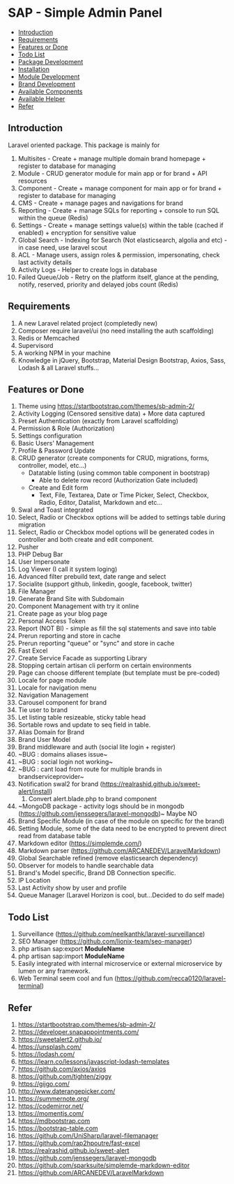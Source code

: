 # SAP - Simple Admin Panel

- [Introduction](#Introduction)
- [Requirements](#Requirements)
- [Features or Done](#Features-or-Done)
- [Todo List](#Todo-List)
- [Package Development](Package-Development.md)
- [Installation](Installation.md)
- [Module Development](Module-Development.md)
- [Brand Development](Brand-Development.md)
- [Available Components](Available-Components.md)
- [Available Helper](Available-Helper.md)
- [Refer](#Refer)

## Introduction

Laravel oriented package. This package is mainly for

1. Multisites - Create + manage multiple domain brand homepage + register to database for managing
1. Module - CRUD generator module for main app or for brand + API resources
1. Component - Create + manage component for main app or for brand + register to database for managing
1. CMS - Create + manage pages and navigations for brand
1. Reporting - Create + manage SQLs for reporting + console to run SQL within the queue (Redis)
1. Settings - Create + manage settings value(s) within the table (cached if enabled) + encryption for sensitive value
1. Global Search - Indexing for Search (Not elasticsearch, algolia and etc) - in case need, use laravel scout
1. ACL - Manage users, assign roles & permission, impersonating, check last activity details
1. Activity Logs - Helper to create logs in database
1. Failed Queue/Job - Retry on the platform itself, glance at the pending, notify, reserved, priority and delayed jobs count (Redis)

## Requirements

1. A new Laravel related project (completedly new)
1. Composer require laravel/ui (no need installing the auth scaffolding)
1. Redis or Memcached
1. Supervisord
1. A working NPM in your machine
1. Knowledge in jQuery, Bootstrap, Material Design Bootstrap, Axios, Sass, Lodash & all Laravel stuffs...

## Features or Done

1. Theme using https://startbootstrap.com/themes/sb-admin-2/
1. Activity Logging (Censored sensitive data) + More data captured
1. Preset Authentication (exactly from Laravel scaffolding)
1. Permission & Role (Authorization)
1. Settings configuration
1. Basic Users' Management
1. Profile & Password Update
1. CRUD generator (create components for CRUD, migrations, forms, controller, model, etc...)
    - Datatable listing (using common table component in bootstrap)
        - Able to delete row record (Authorization Gate included)
    - Create and Edit form
        - Text, File, Textarea, Date or Time Picker, Select, Checkbox, Radio, Editor, Datalist, Markdown and etc...
1. Swal and Toast integrated
1. Select, Radio or Checkbox options will be added to settings table during migration
1. Select, Radio or Checkbox model options will be generated codes in controller and both create and edit component.
1. Pusher
1. PHP Debug Bar
1. User Impersonate
1. Log Viewer (I call it system loging)
1. Advanced filter prebuild text, date range and select
1. Socialite (support github, linkedin, google, facebook, twitter)
1. File Manager
1. Generate Brand Site with Subdomain
1. Component Management with try it online
1. Create page as your blog page
1. Personal Access Token
1. Report (NOT BI) - simple as fill the sql statements and save into table
1. Prerun reporting and store in cache
1. Prerun reporting "queue" or "sync" and store in cache
1. Fast Excel
1. Create Service Facade as supporting Library
1. Stopping certain artisan cli perform on certain environments
1. Page can choose different template (but template must be pre-coded)
1. Locale for page module
1. Locale for navigation menu
1. Navigation Management
1. Carousel component for brand
1. Tie user to brand
1. Let listing table resizeable, sticky table head
1. Sortable rows and update to seq field in table.
1. Alias Domain for Brand
1. Brand User Model
1. Brand middleware and auth (social lite login + register)
1. ~BUG : domains aliases issue~
1. ~BUG : social login not working~
1. ~BUG : cant load from route for multiple brands in brandserviceprovider~
1. Notification swal2 for brand (https://realrashid.github.io/sweet-alert/install)
    1. Convert alert.blade.php to brand component
1. ~MongoDB package - activity logs should be in mongodb (https://github.com/jenssegers/laravel-mongodb)~ Maybe NO
1. Brand Specific Module (in case of the module on specific for the brand)
1. Setting Module, some of the data need to be encrypted to prevent direct read from database table
1. Markdown editor (https://simplemde.com/)
1. Markdown parser (https://github.com/ARCANEDEV/LaravelMarkdown)
1. Global Searchable refined (remove elasticsearch dependency)
1. Observer for models to handle searchable data
1. Brand's Model specific, Brand DB Connection specific.
1. IP Location
1. Last Activity show by user and profile
1. Queue Manager (Laravel Horizon is cool, but...Decided to do self made)

## Todo List

1. Surveillance (https://github.com/neelkanthk/laravel-surveillance)
1. SEO Manager (https://github.com/lionix-team/seo-manager)
1. php artisan sap:export **ModuleName**
1. php artisan sap:import **ModuleName**
1. Easily integrated with internal microservice or external microservice by lumen or any framework.
1. Web Terminal seem cool and fun (https://github.com/recca0120/laravel-terminal)

## Refer

1. https://startbootstrap.com/themes/sb-admin-2/
1. https://developer.snapappointments.com/
1. https://sweetalert2.github.io/
1. https://unsplash.com/
1. https://lodash.com/
1. https://learn.co/lessons/javascript-lodash-templates
1. https://github.com/axios/axios
1. https://github.com/tighten/ziggy
1. https://gijgo.com/
1. http://www.daterangepicker.com/
1. https://summernote.org/
1. https://codemirror.net/
1. https://momentjs.com/
1. https://mdbootstrap.com
1. https://bootstrap-table.com
1. https://github.com/UniSharp/laravel-filemanager
1. https://github.com/rap2hpoutre/fast-excel
1. https://realrashid.github.io/sweet-alert
1. https://github.com/jenssegers/laravel-mongodb
1. https://github.com/sparksuite/simplemde-markdown-editor
1. https://github.com/ARCANEDEV/LaravelMarkdown

